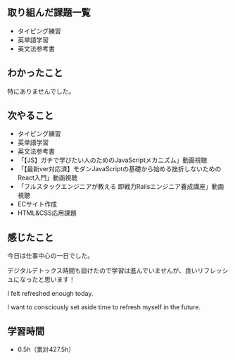 ## 取り組んだ課題一覧
- タイピング練習
- 英単語学習
- 英文法参考書
## わかったこと
特にありませんでした。
## 次やること
- タイピング練習
- 英単語学習
- 英文法参考書
- 「【JS】ガチで学びたい人のためのJavaScriptメカニズム」動画視聴
- 「【最新ver対応済】モダンJavaScriptの基礎から始める挫折しないためのReact入門」動画視聴
- 「フルスタックエンジニアが教える 即戦力Railsエンジニア養成講座」動画視聴
- ECサイト作成
- HTML&CSS応用課題
## 感じたこと
今日は仕事中心の一日でした。

デジタルデトックス時間も設けたので学習は進んでいませんが、良いリフレッシュになったと思います！

I felt refreshed enough today.

I want to consciously set aside time to refresh myself in the future.

## 学習時間
- 0.5h（累計427.5h）
